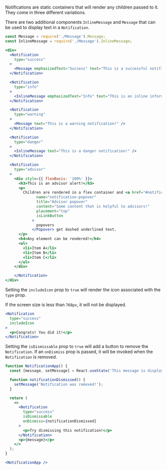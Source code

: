 Notifications are static containers that will render any children passed to it. They come in three different variations.

There are two additional components `InlineMessage` and `Message` that can be used to display text in a `Notification`.

```jsx
const Message = require('./Message').Message;
const InlineMessage = require('./Message').InlineMessage;

<div>
  <Notification
    type="success"
  >
    <Message emphasizedText="Success" text="This is a successful notification!" />
  </Notification>

  <Notification
    type="info"
  >
    <InlineMessage emphasizedText="Info" text="This is an inline informational notification!" />
  </Notification>

  <Notification
    type="warning"
  >
    <Message text="This is a warning notification!" />
  </Notification>

  <Notification
    type="danger"
  >
    <InlineMessage text="This is a danger notification!" />
  </Notification>

  <Notification
    type="advisor"
  >
    <div style={{ flexBasis: '100%' }}>
      <h3>This is an advisor alert!</h3>
      <p>
        Children are rendered in a flex container and <a href="#notification">links</a> render with underlined text, but <Popover
              name="notification-popover"
              title="Advisor popover"
              content="Some content that is helpful to advisors!"
              placement="top"
              isLinkButton
            >
              popovers
            </Popover> get dashed underlined text.
      </p>
      <h4>Any element can be rendered!</h4>
      <ul>
        <li>Item A</li>
        <li>Item B</li>
        <li>Item C</li>
      </ul>
    </div>

    </Notification>
</div>
```

Setting the `includeIcon` prop to `true` will render the icon associated with the `type` prop. 

If the screen size is less than `768px`, it will not be displayed.

```jsx
<Notification
  type="success"
  includeIcon
>
  <p>Congrats! You did it!</p>
</Notification>
```

Setting the `isDismissable` prop to `true` will add a button to remove the `Notification`. If an `onDismiss` prop is passed, it will be invoked when the `Notification` is removed.

```jsx
function NotificationApp() {
  const [message, setMessage] = React.useState('This message is displayed until notification is removed');

  function notificationDismissed() {
    setMessage('Notification was removed!');
  }

  return (
    <>
      <Notification
        type="success"
        isDismissable
        onDismiss={notificationDismissed}
      >
        <p>Try dismissing this notification!</p>
      </Notification>
      <p>{message}</p>
    </>
  );
}

<NotificationApp />
```
